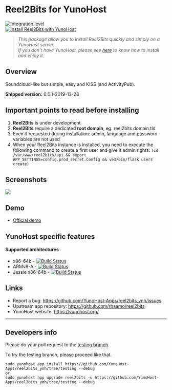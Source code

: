 # Reel2Bits for YunoHost

[![Integration level](https://dash.yunohost.org/integration/reel2bits.svg)](https://dash.yunohost.org/appci/app/reel2bits)  
[![Install Reel2Bits with YunoHost](https://install-app.yunohost.org/install-with-yunohost.png)](https://install-app.yunohost.org/?app=reel2bits)

> *This package allow you to install Reel2Bits quickly and simply on a YunoHost server.  
If you don't have YunoHost, please see [here](https://yunohost.org/#/install) to know how to install and enjoy it.*

## Overview
Soundcloud-like but simple, easy and KISS (and ActivityPub).

**Shipped version:** 0.0.1-2019-12-28

## Important points to read before installing

1. **Reel2Bits** is under development
1. **Reel2Bits** require a dedicated **root domain**, eg. reel2bits.domain.tld
1. Even if requested during installation: admin, language and password variables are not used
1. When your Reel2Bits instance is installed, you need to execute the following command to create a first user and give it admin rights: `(cd /var/www/reel2bits/api && export APP_SETTINGS=config.prod_secret.Config && ve3/bin/flask users create)`

## Screenshots

![](https://user-images.githubusercontent.com/30271971/71564281-89018900-2a9e-11ea-88be-c12034c5350b.png)

## Demo

* [Official demo](https://demo.reel2bits.org/)

## YunoHost specific features

#### Supported architectures

* x86-64b - [![Build Status](https://ci-apps.yunohost.org/ci/logs/reel2bits%20%28Apps%29.svg)](https://ci-apps.yunohost.org/ci/apps/reel2bits/)
* ARMv8-A - [![Build Status](https://ci-apps-arm.yunohost.org/ci/logs/reel2bits%20%28Apps%29.svg)](https://ci-apps-arm.yunohost.org/ci/apps/reel2bits/)
* Jessie x86-64b - [![Build Status](https://ci-stretch.nohost.me/ci/logs/reel2bits%20%28Apps%29.svg)](https://ci-stretch.nohost.me/ci/apps/reel2bits/)

## Links

 * Report a bug: https://github.com/YunoHost-Apps/reel2bits_ynh/issues
 * Upstream app repository: https://github.com/rhaamo/reel2bits
 * YunoHost website: https://yunohost.org/

---

Developers info
----------------

Please do your pull request to the [testing branch](https://github.com/YunoHost-Apps/reel2bits_ynh/tree/testing).

To try the testing branch, please proceed like that.
```
sudo yunohost app install https://github.com/YunoHost-Apps/reel2bits_ynh/tree/testing --debug
or
sudo yunohost app upgrade reel2bits -u https://github.com/YunoHost-Apps/reel2bits_ynh/tree/testing --debug
```
